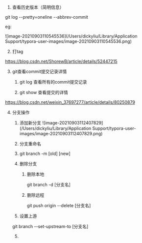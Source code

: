 1.	查看历史版本（简明信息）

git log --pretty=oneline --abbrev-commit

eg:

![image-20210903110545536](/Users/dickyliu/Library/Application Support/typora-user-images/image-20210903110545536.png)

2.	 打tag

https://blog.csdn.net/ShorewB/article/details/52447215

3.	git查看commit提交记录详情

	1.	git log   查看所有的commit提交记录

	1.	git show   查看提交的详情

   

https://blog.csdn.net/weixin_37697277/article/details/80250879

4.	分支操作
	1. 添加新分支
	  ![image-20210903112407829](/Users/dickyliu/Library/Application Support/typora-user-images/image-20210903112407829.png)
	
	2.	分支重命名
	   
	   1.	git branch -m [old] [new]
	   
	3. 删除分支
	
	   1. 删除本地
	
	      git branch -d [分支名]
	
	   2. 删除远程
	
	      git push origin --delete [分支名]
	
	4.	设置上游
	
	   git branch --set-upstream-to [分支名]
	
	5.	